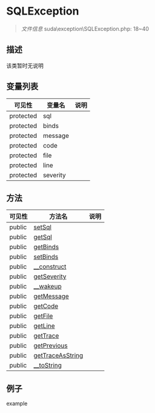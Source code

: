 #  SQLException 

> *文件信息* suda\exception\SQLException.php: 18~40





## 描述



该类暂时无说明
 
## 变量列表
| 可见性 |  变量名   | 说明 |
|--------|----|------|
 | protected    | sql | | 
 | protected    | binds | | 
 | protected    | message | | 
 | protected    | code | | 
 | protected    | file | | 
 | protected    | line | | 
 | protected    | severity | | 
## 方法

 
| 可见性 | 方法名 | 说明 |
|--------|-------|------|
 |  public  |[setSql](SQLException/setSql.md) |  |
 |  public  |[getSql](SQLException/getSql.md) |  |
 |  public  |[getBinds](SQLException/getBinds.md) |  |
 |  public  |[setBinds](SQLException/setBinds.md) |  |
 |  public  |[__construct](SQLException/__construct.md) |  |
 |  public  |[getSeverity](SQLException/getSeverity.md) |  |
 |  public  |[__wakeup](SQLException/__wakeup.md) |  |
 |  public  |[getMessage](SQLException/getMessage.md) |  |
 |  public  |[getCode](SQLException/getCode.md) |  |
 |  public  |[getFile](SQLException/getFile.md) |  |
 |  public  |[getLine](SQLException/getLine.md) |  |
 |  public  |[getTrace](SQLException/getTrace.md) |  |
 |  public  |[getPrevious](SQLException/getPrevious.md) |  |
 |  public  |[getTraceAsString](SQLException/getTraceAsString.md) |  |
 |  public  |[__toString](SQLException/__toString.md) |  |
## 例子

example